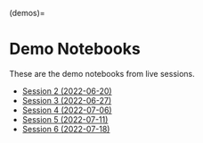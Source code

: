 (demos)=
# Demo Notebooks

These are the demo notebooks from live sessions.

- [Session 2 (2022-06-20)](demo2022-06-20)
- [Session 3 (2022-06-27)](demo2022-06-27)
- [Session 4 (2022-07-06)](demo2022-07-06)
- [Session 5 (2022-07-11)](demo2022-07-11)
- [Session 6 (2022-07-18)](demo2022-07-18)
